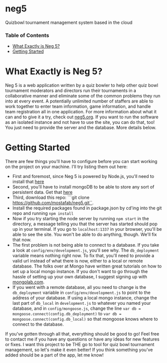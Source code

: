# neg5
Quizbowl tournament management system based in the cloud

### Table of Contents

* [What Exactly is Neg 5?](#intro)
* [Getting Started](#getting-started)

# <a name="intro"></a> What Exactly is Neg 5?
Neg 5 is a web application written by a quiz bowler to help other quiz bowl tournament moderators and directors run their tournaments in a collaborative manner and eliminate some of the common problems they run into at every event. A potentially unlimited number of staffers are able to work together to enter team information, game information, and handle team registration all in one application. For more information about what it can and to give it a try, check out [neg5.org](http://neg5.org). If you want to run the software as an isolated instance and not have to use the site, you can do that, too! You just need to provide the server and the database. More details below. 

# <a name='getting-started'></a> Getting Started
There are few things you'll have to configure before you can start working on the project on your machine. I'll try listing them out here:
  * First and foremost, since Neg 5 is powered by Node.js, you'll need to install that [here](http://nodejs.org)
  * Second, you'll have to install mongoDB to be able to store any sort of persistent data. Get that [here](http://mongodb.org)
  * Third, download this repo: ```git clone https://github.com/mostafab/neg5.git``. 
  * Install the required packages found in package.json by cd'ing into the git repo and running ```npm install```
  * Now if you try starting the node server by running ```npm start``` in the directory, a message telling you that the server has started should pop up in your terminal. If you go to ```localhost:1337``` in your browser, you'll be able to see the site. You won't be able to do anything, though. We'll fix that now. 
  * The first problem is not being able to connect to a database. If you take a look at ```config/env/development.js```, you'll see why. The ```db_deployment``` variable means nothing right now. To fix that, you'll need to provide a valid url instead of what there is now, either to a local or remote database. The folks over at Mongo have written great tutorials on how to set up a local mongo instance. If you don't want to go through the hassle of setting up your own database, I suggest signing up with [mongolab.com](http://mongolab.com). 
  * If you went with a remote database, all you need to change is the ```db_deployment``` variable in ```config/env/development.js``` to point to the address of your database. If using a local mongo instance, change the last part of ```db_local``` in ```development.js``` to whatever you named your database, and in ```config/mongoose.js```, change the line ```var db = mongoose.connect(config.db_deployment)``` to ```var db = mongoose.connect(config.db_local)``` so that mongoose knows where to connect to the database. 

If you've gotten through all that, everything should be good to go! Feel free to contact me if you have any questions or have any ideas for new features or fixes. I want this project to be THE go to tool for quiz bowl tournament management, so let's make it even better! If you think something you've added should be a part of the app, let me know!

